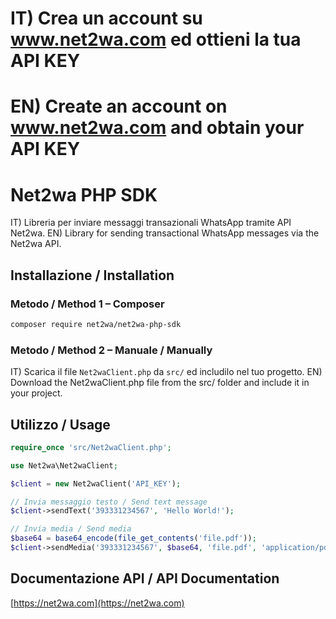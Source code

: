 # IT) Crea un account su www.net2wa.com ed ottieni la tua API KEY
# EN) Create an account on www.net2wa.com and obtain your API KEY

# Net2wa PHP SDK

IT) Libreria per inviare messaggi transazionali WhatsApp tramite API Net2wa.
EN) Library for sending transactional WhatsApp messages via the Net2wa API.

## Installazione / Installation

### Metodo / Method 1 – Composer

```bash
composer require net2wa/net2wa-php-sdk
```

### Metodo / Method 2 – Manuale / Manually

IT) Scarica il file `Net2waClient.php` da `src/` ed includilo nel tuo progetto.
EN) Download the Net2waClient.php file from the src/ folder and include it in your project.

## Utilizzo / Usage

```php
require_once 'src/Net2waClient.php';

use Net2wa\Net2waClient;

$client = new Net2waClient('API_KEY');

// Invia messaggio testo / Send text message
$client->sendText('393331234567', 'Hello World!');

// Invia media / Send media
$base64 = base64_encode(file_get_contents('file.pdf'));
$client->sendMedia('393331234567', $base64, 'file.pdf', 'application/pdf', 'Take your file!');
```

## Documentazione API / API Documentation

[https://net2wa.com](https://net2wa.com)
